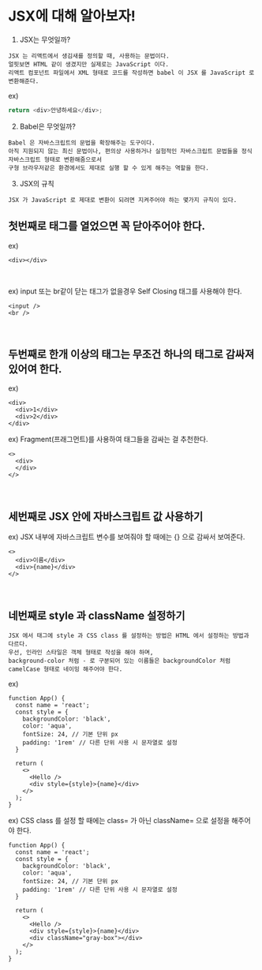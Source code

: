 # JSX에 대해 알아보자!

1. JSX는 무엇일까?
```
JSX 는 리액트에서 생김새를 정의할 때, 사용하는 문법이다. 
얼핏보면 HTML 같이 생겼지만 실제로는 JavaScript 이다.
리액트 컴포넌트 파일에서 XML 형태로 코드를 작성하면 babel 이 JSX 를 JavaScript 로 변환해준다.
```
ex)
```javascript
return <div>안녕하세요</div>;
```

2. Babel은 무엇일까?
```
Babel 은 자바스크립트의 문법을 확장해주는 도구이다.
아직 지원되지 않는 최신 문법이나, 편의상 사용하거나 실험적인 자바스크립트 문법들을 정식 자바스크립트 형태로 변환해줌으로서 
구형 브라우저같은 환경에서도 제대로 실행 할 수 있게 해주는 역할을 한다.
```

3. JSX의 규칙
```
JSX 가 JavaScript 로 제대로 변환이 되려면 지켜주어야 하는 몇가지 규칙이 있다.
```

## 첫번째로 태그를 열었으면 꼭 닫아주어야 한다.
ex)
```
<div></div> 
```

<br/>

ex) input 또는 br같이 닫는 태그가 없을경우 Self Closing 태그를 사용해야 한다.
```
<input />
<br />
```

<br/>

## 두번째로 한개 이상의 태그는 무조건 하나의 태그로 감싸져 있어여 한다.
ex)
```
<div>
  <div>1</div>
  <div>2</div>
</div>
```
ex) Fragment(프래그먼트)를 사용하여 태그들을 감싸는 걸 추천한다.
```
<>
  <div>
  </div>
</>
```

<br/>

## 세번째로 JSX 안에 자바스크립트 값 사용하기
ex) JSX 내부에 자바스크립트 변수를 보여줘야 할 때에는 {} 으로 감싸서 보여준다.
```
<>
  <div>이름</div>
  <div>{name}</div>
</>
```

<br/>

## 네번째로 style 과 className 설정하기
```
JSX 에서 태그에 style 과 CSS class 를 설정하는 방법은 HTML 에서 설정하는 방법과 다르다.
우선, 인라인 스타일은 객체 형태로 작성을 해야 하며, 
background-color 처럼 - 로 구분되어 있는 이름들은 backgroundColor 처럼 camelCase 형태로 네이밍 해주어야 한다.
```
ex)
```
function App() {
  const name = 'react';
  const style = {
    backgroundColor: 'black',
    color: 'aqua',
    fontSize: 24, // 기본 단위 px
    padding: '1rem' // 다른 단위 사용 시 문자열로 설정
  }

  return (
    <>
      <Hello />
      <div style={style}>{name}</div>
    </>
  );
}
```
ex) CSS class 를 설정 할 때에는 class= 가 아닌 className= 으로 설정을 해주어야 한다.
```
function App() {
  const name = 'react';
  const style = {
    backgroundColor: 'black',
    color: 'aqua',
    fontSize: 24, // 기본 단위 px
    padding: '1rem' // 다른 단위 사용 시 문자열로 설정
  }

  return (
    <>
      <Hello />
      <div style={style}>{name}</div>
      <div className="gray-box"></div>
    </>
  );
}
```
